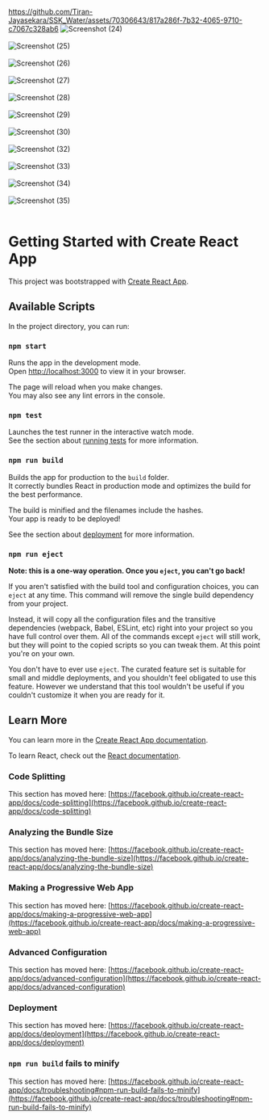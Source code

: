 https://github.com/Tiran-Jayasekara/SSK_Water/assets/70306643/817a286f-7b32-4065-9710-c7067c328ab6
![Screenshot (24)](https://github.com/Tiran-Jayasekara/SSK_Water/assets/70306643/2f4b72f4-40f1-483c-b9e5-93dbe6bce36b) <br/><br/>
![Screenshot (25)](https://github.com/Tiran-Jayasekara/SSK_Water/assets/70306643/25c8c59e-0799-474c-986a-3a6f88eb0193) <br/><br/>
![Screenshot (26)](https://github.com/Tiran-Jayasekara/SSK_Water/assets/70306643/34d8ef88-86a4-47ad-9c5b-095ecebf7dad) <br/><br/>
![Screenshot (27)](https://github.com/Tiran-Jayasekara/SSK_Water/assets/70306643/094d1d7d-c93e-4f61-8deb-e22c77a56010) <br/><br/>
![Screenshot (28)](https://github.com/Tiran-Jayasekara/SSK_Water/assets/70306643/997c6af1-924e-4248-bcf4-d36b7ac127f6) <br/><br/>
![Screenshot (29)](https://github.com/Tiran-Jayasekara/SSK_Water/assets/70306643/952c992c-d709-417c-9c2a-d6a6c3142bf9) <br/><br/>
![Screenshot (30)](https://github.com/Tiran-Jayasekara/SSK_Water/assets/70306643/17c2d0c3-fae5-4a1d-a8a5-c5155e3e966b) <br/><br/>
![Screenshot (32)](https://github.com/Tiran-Jayasekara/SSK_Water/assets/70306643/27373677-832f-4007-a1ad-e2d0434ed960) <br/><br/>
![Screenshot (33)](https://github.com/Tiran-Jayasekara/SSK_Water/assets/70306643/d418fb4d-00d0-4f54-9da5-84e306afe71e) <br/><br/>
![Screenshot (34)](https://github.com/Tiran-Jayasekara/SSK_Water/assets/70306643/30746dd5-dd2b-4608-9eca-276784ae5ad2) <br/><br/>
![Screenshot (35)](https://github.com/Tiran-Jayasekara/SSK_Water/assets/70306643/58e5e4c2-143d-42d9-82d2-a0667f6f7527) <br/><br/>


# Getting Started with Create React App

This project was bootstrapped with [Create React App](https://github.com/facebook/create-react-app).

## Available Scripts

In the project directory, you can run:

### `npm start`

Runs the app in the development mode.\
Open [http://localhost:3000](http://localhost:3000) to view it in your browser.

The page will reload when you make changes.\
You may also see any lint errors in the console.

### `npm test`

Launches the test runner in the interactive watch mode.\
See the section about [running tests](https://facebook.github.io/create-react-app/docs/running-tests) for more information.

### `npm run build`

Builds the app for production to the `build` folder.\
It correctly bundles React in production mode and optimizes the build for the best performance.

The build is minified and the filenames include the hashes.\
Your app is ready to be deployed!

See the section about [deployment](https://facebook.github.io/create-react-app/docs/deployment) for more information.

### `npm run eject`

**Note: this is a one-way operation. Once you `eject`, you can't go back!**

If you aren't satisfied with the build tool and configuration choices, you can `eject` at any time. This command will remove the single build dependency from your project.

Instead, it will copy all the configuration files and the transitive dependencies (webpack, Babel, ESLint, etc) right into your project so you have full control over them. All of the commands except `eject` will still work, but they will point to the copied scripts so you can tweak them. At this point you're on your own.

You don't have to ever use `eject`. The curated feature set is suitable for small and middle deployments, and you shouldn't feel obligated to use this feature. However we understand that this tool wouldn't be useful if you couldn't customize it when you are ready for it.

## Learn More

You can learn more in the [Create React App documentation](https://facebook.github.io/create-react-app/docs/getting-started).

To learn React, check out the [React documentation](https://reactjs.org/).

### Code Splitting

This section has moved here: [https://facebook.github.io/create-react-app/docs/code-splitting](https://facebook.github.io/create-react-app/docs/code-splitting)

### Analyzing the Bundle Size

This section has moved here: [https://facebook.github.io/create-react-app/docs/analyzing-the-bundle-size](https://facebook.github.io/create-react-app/docs/analyzing-the-bundle-size)

### Making a Progressive Web App

This section has moved here: [https://facebook.github.io/create-react-app/docs/making-a-progressive-web-app](https://facebook.github.io/create-react-app/docs/making-a-progressive-web-app)

### Advanced Configuration

This section has moved here: [https://facebook.github.io/create-react-app/docs/advanced-configuration](https://facebook.github.io/create-react-app/docs/advanced-configuration)

### Deployment

This section has moved here: [https://facebook.github.io/create-react-app/docs/deployment](https://facebook.github.io/create-react-app/docs/deployment)

### `npm run build` fails to minify

This section has moved here: [https://facebook.github.io/create-react-app/docs/troubleshooting#npm-run-build-fails-to-minify](https://facebook.github.io/create-react-app/docs/troubleshooting#npm-run-build-fails-to-minify)
